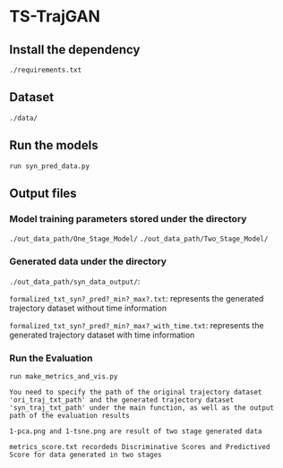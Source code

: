 # TS-TrajGAN


## Install the dependency

`./requirements.txt`

## Dataset

`./data/`

## Run the models

`run syn_pred_data.py`


## Output files

### Model training parameters stored under the directory

`./out_data_path/One_Stage_Model/`
`./out_data_path/Two_Stage_Model/`

### Generated data under the directory 

`./out_data_path/syn_data_output/`: 

`formalized_txt_syn?_pred?_min?_max?.txt`: represents the generated trajectory dataset without time information

`formalized_txt_syn?_pred?_min?_max?_with_time.txt`: represents the generated trajectory dataset with time information


### Run the Evaluation

`run make_metrics_and_vis.py`

`You need to specify the path of the original trajectory dataset 'ori_traj_txt_path' and the generated trajectory dataset 'syn_traj_txt_path' under the main function, as well as the output path of the evaluation results`

`1-pca.png and 1-tsne.png are result of two stage generated data`

`metrics_score.txt recordeds Discriminative Scores and Predictived Score for data generated in two stages`


